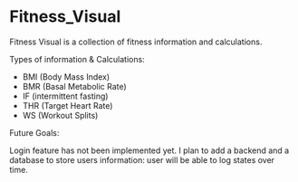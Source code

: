 ﻿# Fitness_Visual

Fitness Visual is a collection of fitness information and calculations.

Types of information & Calculations:
- BMI (Body Mass Index) 
- BMR (Basal Metabolic Rate)
- IF (intermittent fasting)
- THR (Target Heart Rate)
- WS (Workout Splits)


Future Goals: 

Login feature has not been implemented yet. I plan to add a backend and a database to store users information: user will be able to log states over time.
